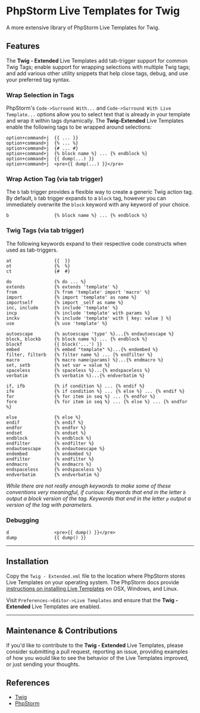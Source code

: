 # PhpStorm Live Templates for Twig

A more extensive library of PhpStorm Live Templates for Twig.

## Features

The **Twig - Extended** Live Templates add tab-trigger support for common Twig Tags; enable support for wrapping selections with multiple Twig tags; and add various other utility snippets that help close tags, debug, and use your preferred tag syntax.

### Wrap Selection in Tags

PhpStorm's `Code->Surround With...` and `Code->Surround With Live Template...` options allow you to select text that is already in your template and wrap it within tags dynamically. The **Twig-Extended** Live Templates enable the following tags to be wrapped around selections:

    option+command+j  {{ ... }}
    option+command+j  {% ... %}
    option+command+j  {# ... #}
    option+command+j  {% block name %} ... {% endblock %}
    option+command+j  {{ dump(...) }}
    option+command+j  <pre>{{ dump(...) }}</pre>

### Wrap Action Tag (via tab trigger)

The `b` tab trigger provides a flexible way to create a generic Twig action tag. By default, `b` tab trigger expands to a `block` tag, however you can immediately overwrite the `block` keyword with any keyword of your choice.

    b                 {% block name %} ... {% endblock %}

### Twig Tags (via tab trigger)

The following keywords expand to their respective code constructs when used as tab-triggers.

    at                {{  }}
    ot                {%  %}
    ct                {#  #}

    do                {% do ... %}
    extends           {% extends 'template' %}
    from              {% from 'template' import 'macro' %}
    import            {% import 'template' as name %}
    importself        {% import _self as name %}
    inc, include      {% include 'template' %}
    incp              {% include 'template' with params %}
    inckv             {% include 'template' with { key: value } %}
    use               {% use 'template' %}

    autoescape        {% autoescape 'type' %}...{% endautoescape %}
    block, blockb     {% block name %} ... {% endblock %}
    blockf            {{ block('...') }}
    embed             {% embed "template" %}...{% endembed %}
    filter, filterb   {% filter name %} ... {% endfilter %}
    macro             {% macro name(params) %}...{% endmacro %}
    set, setb         {% set var = value %}
    spaceless         {% spaceless %}...{% endspaceless %}
    verbatim          {% verbatim %}...{% endverbatim %}

    if, ifb           {% if condition %} ... {% endif %}
    ife               {% if condition %} ... {% else %} ... {% endif %}
    for               {% for item in seq %} ... {% endfor %}
    fore              {% for item in seq %} ... {% else %} ... {% endfor %}
    
    else              {% else %}
    endif             {% endif %}
    endfor            {% endfor %}
    endset            {% endset %}
    endblock          {% endblock %}
    endfilter         {% endfilter %}
    endautoescape     {% endautoescape %}
    endembed          {% endembed %}
    endfilter         {% endfilter %}
    endmacro          {% endmacro %}
    endspaceless      {% endspaceless %}
    endverbatim       {% endverbatim %}

_While there are not really enough keywords to make some of these conventions very meaningful, if curious: Keywords that end in the letter `b` output a block version of the tag. Keywords that end in the letter `p` output a version of the tag with parameters._

### Debugging

    d                 <pre>{{ dump() }}</pre>
    dump              {{ dump() }}

----

## Installation

Copy the `Twig - Extended.xml` file to the location where PhpStorm stores Live Templates on your operating system. The PhpStorm docs provide [instructions on installing Live Templates](https://www.jetbrains.com/help/phpstorm/10.0/live-templates.html) on OSX, Windows, and Linux.

Visit `Preferences->Editor->Live Templates` and ensure that the **Twig - Extended** Live Templates are enabled.

----

## Maintenance & Contributions

If you'd like to contribute to the **Twig - Extended** Live Templates, please consider submitting a pull request, reporting an issue, providing examples of how you would like to see the behavior of the Live Templates improved, or just sending your thoughts.

## References

- [Twig](http://www.twig-project.org/)
- [PhpStorm](https://www.jetbrains.com/phpstorm/)

